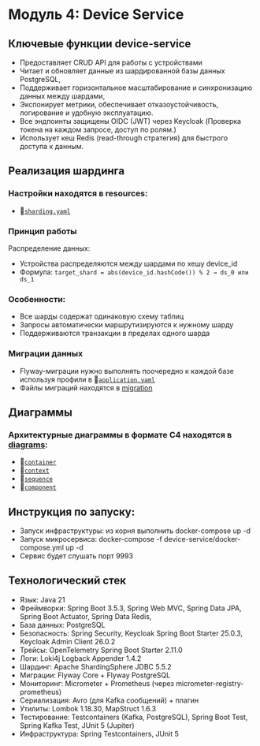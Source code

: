 # Модуль 4: Device Service

## Ключевые функции device-service
- Предоставляет CRUD API для работы с устройствами
- Читает и обновляет данные из шардированной базы данных PostgreSQL,
- Поддерживает горизонтальное масштабирование и синхронизацию данных между шардами,
- Экспонирует метрики, обеспечивает отказоустойчивость, логирование и удобную эксплуатацию.
- Все эндпоинты защищены OIDC (JWT) через Keycloak (Проверка токена на каждом запросе, доступ по ролям.)
- Использует кеш Redis (read-through стратегия) для быстрого доступа к данным.

## Реализация шардинга
### Настройки находятся в resources:  
- 📄[`sharding.yaml`](./src/main/resources/sharding.yaml)

### Принцип работы
Распределение данных:
- Устройства распределяются между шардами по хешу device_id
- Формула: ``` target_shard = abs(device_id.hashCode()) % 2 → ds_0 или ds_1 ```

### Особенности:
- Все шарды содержат одинаковую схему таблиц
- Запросы автоматически маршрутизируются к нужному шарду
- Поддерживаются транзакции в пределах одного шарда

### Миграции данных
- Flyway-миграции нужно выполнять поочередно к каждой базе используя профили в  📄[`application.yaml`](./src/main/resources/application.yaml)
- Файлы миграций находятся в [migration](./src/main/resources/db/migration)

## Диаграммы
### Архитектурные диаграммы в формате C4 находятся в [diagrams](diagrams):

- 📄[`container`](./diagrams/container.puml)
- 📄[`context`](./diagrams/context.puml)
- 📄[`sequence`](./diagrams/sequence.puml)
- 📄[`component`](./diagrams/component.puml)

## Инструкция по запуску:
- Запуск инфраструктуры: из корня выполнить docker-compose up -d
- Запуск микросервиса: docker-compose -f device-service/docker-compose.yml up -d
- Сервис будет слушать порт 9993

## Технологический стек
- Язык: Java 21
- Фреймворки: Spring Boot 3.5.3, Spring Web MVC, Spring Data JPA, Spring Boot Actuator, Spring Data Redis, 
- База данных:  PostgreSQL
- Безопасность: Spring Security, Keycloak Spring Boot Starter 25.0.3, Keycloak Admin Client 26.0.2
- Трейсы: OpenTelemetry Spring Boot Starter 2.11.0
- Логи: Loki4j Logback Appender 1.4.2
- Шардинг: Apache ShardingSphere JDBC 5.5.2
- Миграции: Flyway Core + Flyway PostgreSQL
- Мониторинг: Micrometer + Prometheus (через micrometer-registry-prometheus)
- Сериализация: Avro (для Kafka сообщений) + плагин
- Утилиты: Lombok 1.18.30, MapStruct 1.6.3
- Тестирование: Testcontainers (Kafka, PostgreSQL), Spring Boot Test, Spring Kafka Test, JUnit 5 (Jupiter)
- Инфраструктура: Spring Testcontainers, JUnit 5